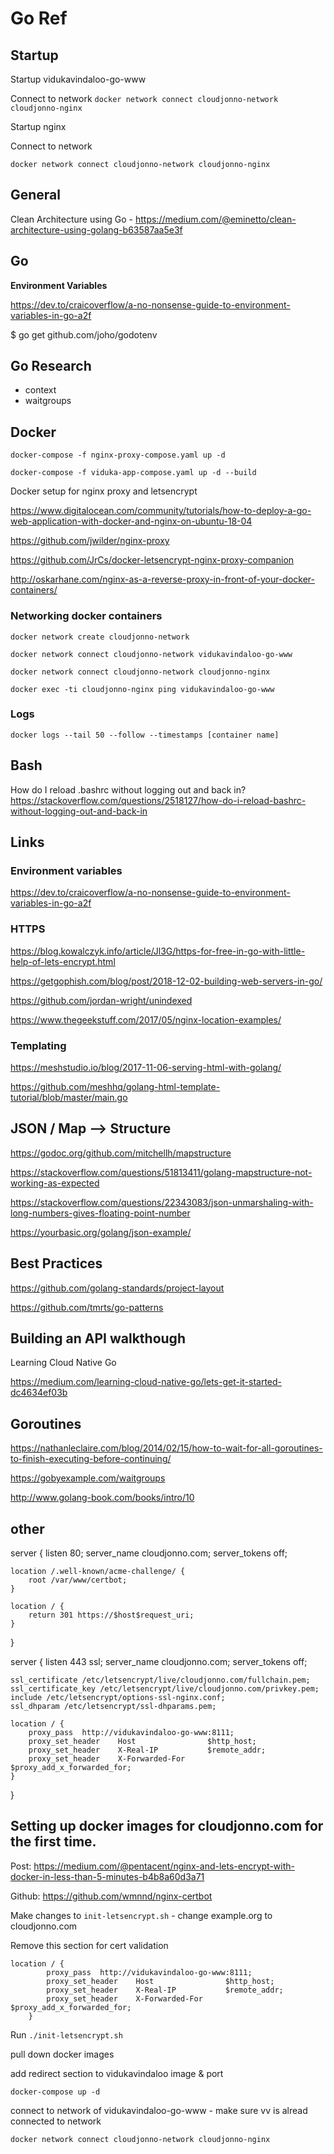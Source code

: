 # Go Ref

## Startup

Startup vidukavindaloo-go-www

Connect to network
```docker network connect cloudjonno-network cloudjonno-nginx```

Startup nginx

Connect to network

```docker network connect cloudjonno-network cloudjonno-nginx```

## General

Clean Architecture using Go - https://medium.com/@eminetto/clean-architecture-using-golang-b63587aa5e3f

## Go

**Environment Variables**

https://dev.to/craicoverflow/a-no-nonsense-guide-to-environment-variables-in-go-a2f

$ go get github.com/joho/godotenv

## Go Research

* context
* waitgroups

## Docker


```docker-compose -f nginx-proxy-compose.yaml up -d```

```docker-compose -f viduka-app-compose.yaml up -d --build```

Docker setup for nginx proxy and letsencrypt

https://www.digitalocean.com/community/tutorials/how-to-deploy-a-go-web-application-with-docker-and-nginx-on-ubuntu-18-04

https://github.com/jwilder/nginx-proxy

https://github.com/JrCs/docker-letsencrypt-nginx-proxy-companion

http://oskarhane.com/nginx-as-a-reverse-proxy-in-front-of-your-docker-containers/


### Networking docker containers

```docker network create cloudjonno-network```

```docker network connect cloudjonno-network vidukavindaloo-go-www```

```docker network connect cloudjonno-network cloudjonno-nginx```

```docker exec -ti cloudjonno-nginx ping vidukavindaloo-go-www```

### Logs

```docker logs --tail 50 --follow --timestamps [container name]```

## Bash

How do I reload .bashrc without logging out and back in?
https://stackoverflow.com/questions/2518127/how-do-i-reload-bashrc-without-logging-out-and-back-in



## Links

### Environment variables
https://dev.to/craicoverflow/a-no-nonsense-guide-to-environment-variables-in-go-a2f


### HTTPS

https://blog.kowalczyk.info/article/Jl3G/https-for-free-in-go-with-little-help-of-lets-encrypt.html

https://getgophish.com/blog/post/2018-12-02-building-web-servers-in-go/

https://github.com/jordan-wright/unindexed


https://www.thegeekstuff.com/2017/05/nginx-location-examples/

### Templating

https://meshstudio.io/blog/2017-11-06-serving-html-with-golang/

https://github.com/meshhq/golang-html-template-tutorial/blob/master/main.go


## JSON / Map --> Structure

https://godoc.org/github.com/mitchellh/mapstructure

https://stackoverflow.com/questions/51813411/golang-mapstructure-not-working-as-expected

https://stackoverflow.com/questions/22343083/json-unmarshaling-with-long-numbers-gives-floating-point-number

https://yourbasic.org/golang/json-example/

## Best Practices

https://github.com/golang-standards/project-layout

https://github.com/tmrts/go-patterns

## Building an API walkthough

Learning Cloud Native Go

https://medium.com/learning-cloud-native-go/lets-get-it-started-dc4634ef03b


## Goroutines

https://nathanleclaire.com/blog/2014/02/15/how-to-wait-for-all-goroutines-to-finish-executing-before-continuing/

https://gobyexample.com/waitgroups

http://www.golang-book.com/books/intro/10

## other

server {
    listen 80;
    server_name cloudjonno.com;
    server_tokens off;

    location /.well-known/acme-challenge/ {
        root /var/www/certbot;
    }

    location / {
        return 301 https://$host$request_uri;
    }
}

server {
    listen 443 ssl;
    server_name cloudjonno.com;
    server_tokens off;

    ssl_certificate /etc/letsencrypt/live/cloudjonno.com/fullchain.pem;
    ssl_certificate_key /etc/letsencrypt/live/cloudjonno.com/privkey.pem;
    include /etc/letsencrypt/options-ssl-nginx.conf;
    ssl_dhparam /etc/letsencrypt/ssl-dhparams.pem;

    location / {
        proxy_pass  http://vidukavindaloo-go-www:8111;
        proxy_set_header    Host                $http_host;
        proxy_set_header    X-Real-IP           $remote_addr;
        proxy_set_header    X-Forwarded-For     $proxy_add_x_forwarded_for;
    }
}



## Setting up docker images for cloudjonno.com for the first time.

Post: https://medium.com/@pentacent/nginx-and-lets-encrypt-with-docker-in-less-than-5-minutes-b4b8a60d3a71

Github: https://github.com/wmnnd/nginx-certbot

Make changes to `init-letsencrypt.sh` - change example.org to cloudjonno.com

Remove this section for cert validation
```
location / {
        proxy_pass  http://vidukavindaloo-go-www:8111;
        proxy_set_header    Host                $http_host;
        proxy_set_header    X-Real-IP           $remote_addr;
        proxy_set_header    X-Forwarded-For     $proxy_add_x_forwarded_for;
    }
```

Run `./init-letsencrypt.sh`

pull down docker images

add redirect section to vidukavindaloo image & port

`docker-compose up -d`

connect to network of vidukavindaloo-go-www - make sure vv is alread connected to network

`docker network connect cloudjonno-network cloudjonno-nginx`

